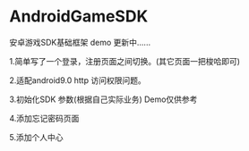 # AndroidGameSDK
安卓游戏SDK基础框架 demo 更新中......

1.简单写了一个登录，注册页面之间切换。(其它页面一把梭哈即可)

2.适配android9.0 http 访问权限问题。

3.初始化SDK 参数(根据自己实际业务) Demo仅供参考

4.添加忘记密码页面

5.添加个人中心

